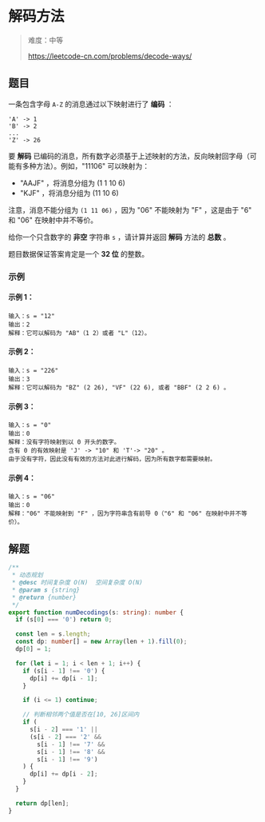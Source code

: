 # 解码方法

> 难度：中等
>
> https://leetcode-cn.com/problems/decode-ways/

## 题目

一条包含字母 `A-Z` 的消息通过以下映射进行了 **编码** ：

```
'A' -> 1
'B' -> 2
...
'Z' -> 26
```

要 **解码** 已编码的消息，所有数字必须基于上述映射的方法，反向映射回字母（可能有多种方法）。例如，"11106" 可以映射为：

- "AAJF" ，将消息分组为 (1 1 10 6)
- "KJF" ，将消息分组为 (11 10 6)

注意，消息不能分组为 `(1 11 06)` ，因为 "06" 不能映射为 "F" ，这是由于 "6" 和 "06" 在映射中并不等价。

给你一个只含数字的 **非空** 字符串 `s` ，请计算并返回 **解码** 方法的 **总数** 。

题目数据保证答案肯定是一个 **32 位** 的整数。

### 示例

#### 示例 1：

```
输入：s = "12"
输出：2
解释：它可以解码为 "AB"（1 2）或者 "L"（12）。
```

#### 示例 2：

```
输入：s = "226"
输出：3
解释：它可以解码为 "BZ" (2 26), "VF" (22 6), 或者 "BBF" (2 2 6) 。
```

#### 示例 3：

```
输入：s = "0"
输出：0
解释：没有字符映射到以 0 开头的数字。
含有 0 的有效映射是 'J' -> "10" 和 'T'-> "20" 。
由于没有字符，因此没有有效的方法对此进行解码，因为所有数字都需要映射。
```

#### 示例 4：

```
输入：s = "06"
输出：0
解释："06" 不能映射到 "F" ，因为字符串含有前导 0（"6" 和 "06" 在映射中并不等价）。
```

## 解题

```typescript
/**
 * 动态规划
 * @desc 时间复杂度 O(N)  空间复杂度 O(N)
 * @param s {string}
 * @return {number}
 */
export function numDecodings(s: string): number {
  if (s[0] === '0') return 0;

  const len = s.length;
  const dp: number[] = new Array(len + 1).fill(0);
  dp[0] = 1;

  for (let i = 1; i < len + 1; i++) {
    if (s[i - 1] !== '0') {
      dp[i] += dp[i - 1];
    }

    if (i <= 1) continue;

    // 判断相邻两个值是否在[10, 26]区间内
    if (
      s[i - 2] === '1' ||
      (s[i - 2] === '2' &&
        s[i - 1] !== '7' &&
        s[i - 1] !== '8' &&
        s[i - 1] !== '9')
    ) {
      dp[i] += dp[i - 2];
    }
  }

  return dp[len];
}
```